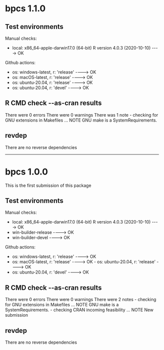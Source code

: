 # bpcs 1.1.0

## Test environments

Manual checks:
- local: x86_64-apple-darwin17.0 (64-bit) R version 4.0.3 (2020-10-10) ----> OK

Github actions:
- os: windows-latest, r: 'release' ----> OK
- os: macOS-latest, r: 'release' ----> OK
- os: ubuntu-20.04, r: 'release' ----> OK
- os: ubuntu-20.04, r: 'devel' ----> OK

## R CMD check --as-cran results

There were 0 errors There were 0 warnings There was 1 note - checking for GNU extensions in Makefiles ... NOTE GNU make is a SystemRequirements.

## revdep

There are no reverse dependencies

------------------------------------------------------------------------

# bpcs 1.0.0

This is the first submission of this package

## Test environments

Manual checks:
- local: x86_64-apple-darwin17.0 (64-bit) R version 4.0.3 (2020-10-10) ----> OK
- win-builder-release ----> OK
- win-builder-devel ----> OK

Github actions:
- os: windows-latest, r: 'release' ----> OK
- os: macOS-latest, r: 'release' ----> OK -
os: ubuntu-20.04, r: 'release' ----> OK
- os: ubuntu-20.04, r: 'devel' ----> OK

## R CMD check --as-cran results

There were 0 errors There were 0 warnings There were 2 notes - checking for GNU extensions in Makefiles ... NOTE GNU make is a SystemRequirements. - checking CRAN incoming feasibility ... NOTE New submission

## revdep

There are no reverse dependencies

